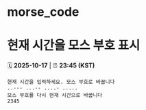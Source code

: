 # morse_code
# 현재 시간을 모스 부호 표시
<!-- MORSE_TIME_START -->
🗓️ **2025-10-17** | ⏰ **23:45 (KST)**

```
현재 시간을 입력하세요. 모스 부호로 바꿉니다
..--- ...-- ....- .....
모스 부호를 다시 현재 시간으로 바꿉니다
2345
```
<!-- MORSE_TIME_END -->
